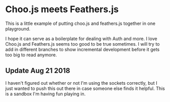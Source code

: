 # Choo.js meets Feathers.js

This is a little example of putting choo.js and feathers.js together in one playground. 

I hope it can serve as a boilerplate for dealing with Auth and more. I love Choo.js and Feathers.js seems too good to be true sometimes. I will try to add in different branches to show incremental development before it gets too big to read anymore.  

## Update Aug 21 2018
I haven't figured out whether or not I'm using the sockets correctly, but I just wanted to push this out there in case someone else finds it helpful. This is a sandbox I'm having fun playing in. 